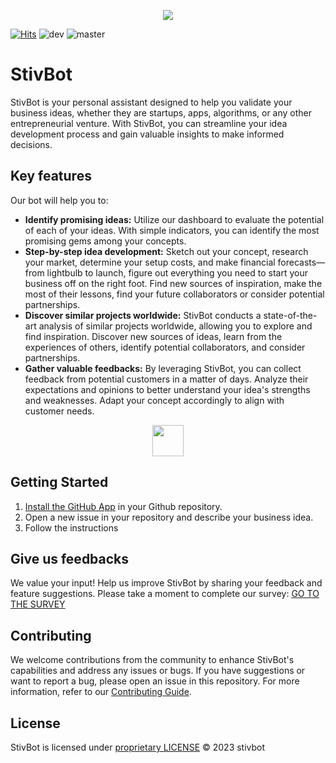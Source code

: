 <p align="center">
  <a href="https://stivbot.com"><img src="https://avatars.githubusercontent.com/u/137118346?s=200"></a>
</p>

[![Hits](https://hits.seeyoufarm.com/api/count/incr/badge.svg?url=https%3A%2F%2Fgithub.com%2FLucBerge%2Fstiv&count_bg=%2379C83D&title_bg=%23555555&icon=&icon_color=%23E7E7E7&title=hits&edge_flat=false)](https://hits.seeyoufarm.com)
![dev](https://img.shields.io/github/actions/workflow/status/stivbot/stivbot/deploy-dev.yml?label=deploy-dev)
![master](https://img.shields.io/github/actions/workflow/status/stivbot/stivbot/deploy-master.yml?label=deploy-master)

# StivBot 

StivBot is your personal assistant designed to help you validate your business ideas, whether they are startups, apps, algorithms, or any other entrepreneurial venture. With StivBot, you can streamline your idea development process and gain valuable insights to make informed decisions.

## Key features

Our bot will help you to:
- **Identify promising ideas:** Utilize our dashboard to evaluate the potential of each of your ideas. With simple indicators, you can identify the most promising gems among your concepts.
- **Step-by-step idea development:** Sketch out your concept, research your market, determine your setup costs, and make financial forecasts—from lightbulb to launch, figure out everything you need to start your business off on the right foot. Find new sources of inspiration, make the most of their lessons, find your future collaborators or consider potential partnerships.
- **Discover similar projects worldwide:** StivBot conducts a state-of-the-art analysis of similar projects worldwide, allowing you to explore and find inspiration. Discover new sources of ideas, learn from the experiences of others, identify potential collaborators, and consider partnerships.
- **Gather valuable feedbacks:** By leveraging StivBot, you can collect feedback from potential customers in a matter of days. Analyze their expectations and opinions to better understand your idea's strengths and weaknesses. Adapt your concept accordingly to align with customer needs.

<p align="center">
  <a href="https://rebrand.ly/9buf6vh"><img src="https://img.shields.io/badge/Test%20in%20the%20Sandbox-18627d?style=flat-square" height="50" /></a>
</p>

## Getting Started

1. [Install the GitHub App](https://rebrand.ly/p03ct8c) in your Github repository.
2. Open a new issue in your repository and describe your business idea.
3. Follow the instructions

## Give us feedbacks

We value your input! Help us improve StivBot by sharing your feedback and feature suggestions. Please take a moment to complete our survey: [GO TO THE SURVEY](https://rebrand.ly/n96awaa)

## Contributing

We welcome contributions from the community to enhance StivBot's capabilities and address any issues or bugs. If you have suggestions or want to report a bug, please open an issue in this repository. For more information, refer to our [Contributing Guide](CONTRIBUTING.md).

## License

StivBot is licensed under [proprietary LICENSE](LICENSE) © 2023 stivbot
